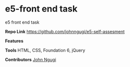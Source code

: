 # e5-front end task

e5 front end task

**Repo Link**
https://github.com/johnngugi/e5-self-assesment

**Features** 

**Tools** HTML, CSS, Foundation 6, jQuery

**Contributors** [John Ngugi](https://github.com/johnngugi)

